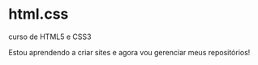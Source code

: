 # html.css
 curso de HTML5 e CSS3

Estou aprendendo a criar sites e agora vou gerenciar meus repositórios!
